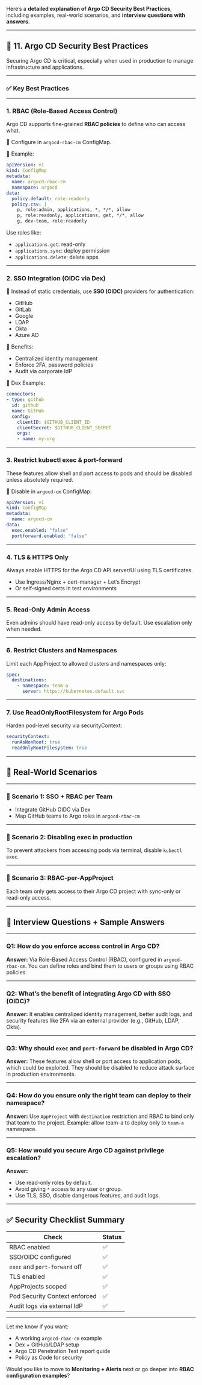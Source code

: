 Here’s a **detailed explanation of Argo CD Security Best Practices**, including examples, real-world scenarios, and **interview questions with answers**.

---

## 🔐 11. Argo CD Security Best Practices

Securing Argo CD is critical, especially when used in production to manage infrastructure and applications.

---

### ✅ Key Best Practices

---

### 1. **RBAC (Role-Based Access Control)**

Argo CD supports fine-grained **RBAC policies** to define who can access what.

🔹 Configure in `argocd-rbac-cm` ConfigMap.

🔸 Example:

```yaml
apiVersion: v1
kind: ConfigMap
metadata:
  name: argocd-rbac-cm
  namespace: argocd
data:
  policy.default: role:readonly
  policy.csv: |
    p, role:admin, applications, *, */*, allow
    p, role:readonly, applications, get, */*, allow
    g, dev-team, role:readonly
```

Use roles like:

* `applications.get`: read-only
* `applications.sync`: deploy permission
* `applications.delete`: delete apps

---

### 2. **SSO Integration (OIDC via Dex)**

🔐 Instead of static credentials, use **SSO (OIDC)** providers for authentication:

* GitHub
* GitLab
* Google
* LDAP
* Okta
* Azure AD

🔸 Benefits:

* Centralized identity management
* Enforce 2FA, password policies
* Audit via corporate IdP

🔸 Dex Example:

```yaml
connectors:
- type: github
  id: github
  name: GitHub
  config:
    clientID: $GITHUB_CLIENT_ID
    clientSecret: $GITHUB_CLIENT_SECRET
    orgs:
    - name: my-org
```

---

### 3. **Restrict kubectl exec & port-forward**

These features allow shell and port access to pods and should be disabled unless absolutely required.

🔸 Disable in `argocd-cm` ConfigMap:

```yaml
apiVersion: v1
kind: ConfigMap
metadata:
  name: argocd-cm
data:
  exec.enabled: "false"
  portforward.enabled: "false"
```

---

### 4. **TLS & HTTPS Only**

Always enable HTTPS for the Argo CD API server/UI using TLS certificates.

* Use Ingress/Nginx + cert-manager + Let’s Encrypt
* Or self-signed certs in test environments

---

### 5. **Read-Only Admin Access**

Even admins should have read-only access by default. Use escalation only when needed.

---

### 6. **Restrict Clusters and Namespaces**

Limit each AppProject to allowed clusters and namespaces only:

```yaml
spec:
  destinations:
    - namespace: team-a
      server: https://kubernetes.default.svc
```

---

### 7. **Use ReadOnlyRootFilesystem for Argo Pods**

Harden pod-level security via securityContext:

```yaml
securityContext:
  runAsNonRoot: true
  readOnlyRootFilesystem: true
```

---

## 📌 Real-World Scenarios

---

### 🔸 Scenario 1: SSO + RBAC per Team

* Integrate GitHub OIDC via Dex
* Map GitHub teams to Argo roles in `argocd-rbac-cm`

---

### 🔸 Scenario 2: Disabling exec in production

To prevent attackers from accessing pods via terminal, disable `kubectl exec`.

---

### 🔸 Scenario 3: RBAC-per-AppProject

Each team only gets access to their Argo CD project with sync-only or read-only access.

---

## 🧠 Interview Questions + Sample Answers

---

### Q1: **How do you enforce access control in Argo CD?**

**Answer:**
Via Role-Based Access Control (RBAC), configured in `argocd-rbac-cm`. You can define roles and bind them to users or groups using RBAC policies.

---

### Q2: **What’s the benefit of integrating Argo CD with SSO (OIDC)?**

**Answer:**
It enables centralized identity management, better audit logs, and security features like 2FA via an external provider (e.g., GitHub, LDAP, Okta).

---

### Q3: **Why should `exec` and `port-forward` be disabled in Argo CD?**

**Answer:**
These features allow shell or port access to application pods, which could be exploited. They should be disabled to reduce attack surface in production environments.

---

### Q4: **How do you ensure only the right team can deploy to their namespace?**

**Answer:**
Use `AppProject` with `destination` restriction and RBAC to bind only that team to the project. Example: allow team-a to deploy only to `team-a` namespace.

---

### Q5: **How would you secure Argo CD against privilege escalation?**

**Answer:**

* Use read-only roles by default.
* Avoid giving `*` access to any user or group.
* Use TLS, SSO, disable dangerous features, and audit logs.

---

## ✅ Security Checklist Summary

| Check                         | Status |
| ----------------------------- | ------ |
| RBAC enabled                  | ✅      |
| SSO/OIDC configured           | ✅      |
| `exec` and `port-forward` off | ✅      |
| TLS enabled                   | ✅      |
| AppProjects scoped            | ✅      |
| Pod Security Context enforced | ✅      |
| Audit logs via external IdP   | ✅      |

---

Let me know if you want:

* A working `argocd-rbac-cm` example
* Dex + GitHub/LDAP setup
* Argo CD Penetration Test report guide
* Policy as Code for security

Would you like to move to **Monitoring + Alerts** next or go deeper into **RBAC configuration examples**?

